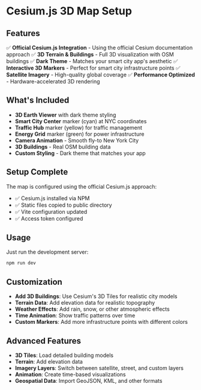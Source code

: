 # Cesium.js 3D Map Setup

## Features

✅ **Official Cesium.js Integration** - Using the official Cesium documentation approach
✅ **3D Terrain & Buildings** - Full 3D visualization with OSM buildings
✅ **Dark Theme** - Matches your smart city app's aesthetic
✅ **Interactive 3D Markers** - Perfect for smart city infrastructure points
✅ **Satellite Imagery** - High-quality global coverage
✅ **Performance Optimized** - Hardware-accelerated 3D rendering

## What's Included

- **3D Earth Viewer** with dark theme styling
- **Smart City Center** marker (cyan) at NYC coordinates
- **Traffic Hub** marker (yellow) for traffic management
- **Energy Grid** marker (green) for power infrastructure
- **Camera Animation** - Smooth fly-to New York City
- **3D Buildings** - Real OSM building data
- **Custom Styling** - Dark theme that matches your app

## Setup Complete

The map is configured using the official Cesium.js approach:
- ✅ Cesium.js installed via NPM
- ✅ Static files copied to public directory
- ✅ Vite configuration updated
- ✅ Access token configured

## Usage

Just run the development server:

```bash
npm run dev
```

## Customization

- **Add 3D Buildings**: Use Cesium's 3D Tiles for realistic city models
- **Terrain Data**: Add elevation data for realistic topography
- **Weather Effects**: Add rain, snow, or other atmospheric effects
- **Time Animation**: Show traffic patterns over time
- **Custom Markers**: Add more infrastructure points with different colors

## Advanced Features

- **3D Tiles**: Load detailed building models
- **Terrain**: Add elevation data
- **Imagery Layers**: Switch between satellite, street, and custom layers
- **Animation**: Create time-based visualizations
- **Geospatial Data**: Import GeoJSON, KML, and other formats 
